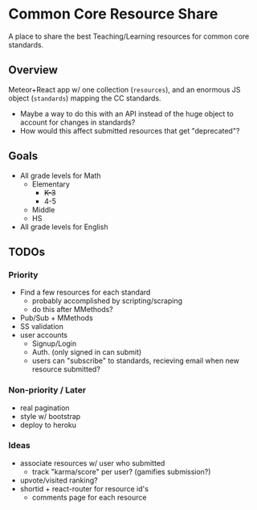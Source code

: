 # Common Core Resource Share

A place to share the best Teaching/Learning resources for common core standards.

## Overview

Meteor+React app w/ one collection (`resources`), and an enormous JS object (`standards`) mapping the CC standards.

- Maybe a way to do this with an API instead of the huge object to account for changes in standards?
- How would this affect submitted resources that get "deprecated"?

## Goals

- All grade levels for Math
  - Elementary
    - <s>K-3</s>
    - 4-5
  - Middle
  - HS
- All grade levels for English

## TODOs
### Priority
- Find a few resources for each standard
  - probably accomplished by scripting/scraping
  - do this after MMethods?
- Pub/Sub + MMethods
- SS validation
- user accounts
  - Signup/Login
  - Auth. (only signed in can submit)
  - users can "subscribe" to standards, recieving email when new resource submitted?

### Non-priority / Later
- real pagination
- style w/ bootstrap
- deploy to heroku

### Ideas
- associate resources w/ user who submitted
  - track "karma/score" per user? (gamifies submission?) 
- upvote/visited ranking?
- shortid + react-router for resource id's
  - comments page for each resource
